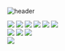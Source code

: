 ### 
![header](https://capsule-render.vercel.app/api?type=waving&height=400&text=Luckylucys%Github&fontAlign=70)




<div align="left">
	<img src="https://img.shields.io/badge/HTML5-E34F26?style=flat&logo=HTML5&logoColor=white" />
	<img src="https://img.shields.io/badge/CSS3-1572B6?style=flat&logo=CSS3&logoColor=white" />
	<img src="https://img.shields.io/badge/javascript-F7DF1E?style=flat&logo=CSS3&logoColor=#F7DF1E" />
	<img src="https://img.shields.io/badge/jquery-0769AD?style=flat&logo=CSS3&logoColor=#0769AD" />
	<img src="https://img.shields.io/badge/react-61DAFB?style=flat&logo=CSS3&logoColor=#61DAFB" />
	<img src="https://img.shields.io/badge/vuedotjs-4FC08D?style=flat&logo=CSS3&logoColor=#4FC08D" />
</div>
<div align="left">
	<img src="https://img.shields.io/badge/visualstudiocode-007ACC?style=flat-square&logo=visualstudiocode&logoColor=#007ACC"/>
	<img src="https://img.shields.io/badge/git-05032?style=flat&logo=CSS3&logoColor=#F05032" />
	<img src="https://img.shields.io/badge/github-181717?style=flat&logo=CSS3&logoColor=#181717" />
</div>
<a href="https://hits.seeyoufarm.com"><img src="https://hits.seeyoufarm.com/api/count/incr/badge.svg?url=https%3A%2F%2Fgithub.com%2Fluckylucyj&count_bg=%23181717&title_bg=%23181717&icon=github.svg&icon_color=%23E7E7E7&title=github&edge_flat=false"/></a>
<!--
**luckylucyj/luckylucyj** is a ✨ _special_ ✨ repository because its `README.md` (this file) appears on your GitHub profile.

Here are some ideas to get you started:

- 🔭 I’m currently working on ...
- 🌱 I’m currently learning ...
- 👯 I’m looking to collaborate on ...
- 🤔 I’m looking for help with ...
- 💬 Ask me about ...
- 📫 How to reach me: ...
- 😄 Pronouns: ...
- ⚡ Fun fact: ...
-->
